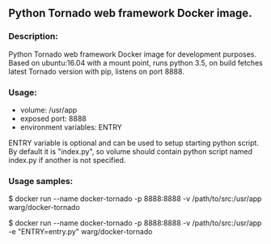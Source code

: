## Python Tornado web framework Docker image.

### Description:

Python Tornado web framework Docker image for development purposes.
Based on ubuntu:16.04 with a mount point, runs python 3.5, 
on build fetches latest Tornado version with pip, listens on port 8888.

### Usage:

- volume: /usr/app
- exposed port: 8888
- environment variables:
    ENTRY

ENTRY variable is optional and can be used to setup starting python script.
By default it is "index.py", so volume should contain python script named index.py 
if another is not specified.

### Usage samples:

$ docker run --name docker-tornado -p 8888:8888 -v /path/to/src:/usr/app warg/docker-tornado

$ docker run --name docker-tornado -p 8888:8888 -v /path/to/src:/usr/app -e "ENTRY=entry.py" warg/docker-tornado
